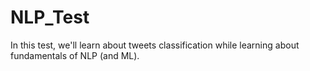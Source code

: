 # NLP_Test
In this test, we'll learn about tweets classification while learning about fundamentals of NLP (and ML).
